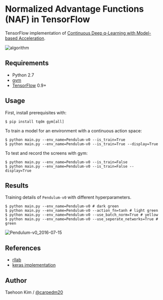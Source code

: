 # Normalized Advantage Functions (NAF) in TensorFlow

TensorFlow implementation of [Continuous Deep q-Learning with Model-based Acceleration](http://arxiv.org/abs/1603.00748).

![algorithm](https://github.com/carpedm20/naf-tensorflow/blob/master/assets/algorithm.png)


## Requirements

- Python 2.7
- [gym](https://github.com/openai/gym)
- [TensorFlow](https://www.tensorflow.org/) 0.9+


## Usage

First, install prerequisites with:

    $ pip install tqdm gym[all]

To train a model for an environment with a continuous action space:

    $ python main.py --env_name=Pendulum-v0 --is_train=True
    $ python main.py --env_name=Pendulum-v0 --is_train=True --display=True

To test and record the screens with gym:

    $ python main.py --env_name=Pendulum-v0 --is_train=False
    $ python main.py --env_name=Pendulum-v0 --is_train=False --display=True


## Results

Training details of `Pendulum-v0` with different hyperparameters.

    $ python main.py --env_name=Pendulum-v0 # dark green
    $ python main.py --env_name=Pendulum-v0 --action_fn=tanh # light green
    $ python main.py --env_name=Pendulum-v0 --use_batch_norm=True # yellow
    $ python main.py --env_name=Pendulum-v0 --use_seperate_networks=True # green

![Pendulum-v0_2016-07-15](https://github.com/carpedm20/naf-tensorflow/blob/master/assets/Pendulum-v0_2016-07-15.png)


## References

- [rllab](https://github.com/rllab/rllab.git)
- [keras implementation](https://gym.openai.com/evaluations/eval_CzoNQdPSAm0J3ikTBSTCg)


## Author

Taehoon Kim / [@carpedm20](http://carpedm20.github.io/)
